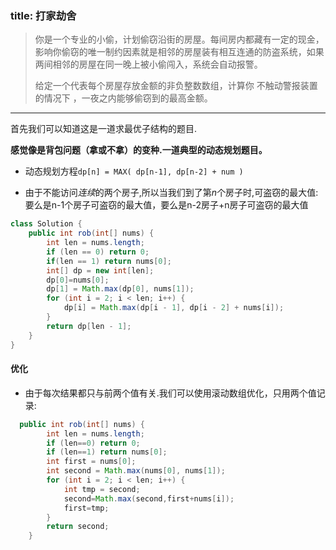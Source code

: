 ### title: 打家劫舍

>你是一个专业的小偷，计划偷窃沿街的房屋。每间房内都藏有一定的现金，影响你偷窃的唯一制约因素就是相邻的房屋装有相互连通的防盗系统，如果两间相邻的房屋在同一晚上被小偷闯入，系统会自动报警。
>
>给定一个代表每个房屋存放金额的非负整数数组，计算你 不触动警报装置的情况下 ，一夜之内能够偷窃到的最高金额。
>

---

首先我们可以知道这是一道求最优子结构的题目.

**感觉像是背包问题（拿或不拿）的变种.一道典型的动态规划题目。**



* 动态规划方程`dp[n] = MAX( dp[n-1], dp[n-2] + num )`

* 由于不能访问*连续*的两个房子,所以当我们到了第*n*个房子时,可盗窃的最大值:要么是n-1个房子可盗窃的最大值，要么是n-2房子+n房子可盗窃的最大值



```java
class Solution {
    public int rob(int[] nums) {
        int len = nums.length;
        if (len == 0) return 0;
        if(len == 1) return nums[0];
        int[] dp = new int[len];
        dp[0]=nums[0];
        dp[1] = Math.max(dp[0], nums[1]);
        for (int i = 2; i < len; i++) {
            dp[i] = Math.max(dp[i - 1], dp[i - 2] + nums[i]);
        }
        return dp[len - 1];
    }
}
```



#### 优化

* 由于每次结果都只与前两个值有关.我们可以使用滚动数组优化，只用两个值记录:

```java
  public int rob(int[] nums) {
        int len = nums.length;
        if (len==0) return 0;
        if (len==1) return nums[0];
        int first = nums[0];
        int second = Math.max(nums[0], nums[1]);
        for (int i = 2; i < len; i++) {
            int tmp = second;
            second=Math.max(second,first+nums[i]);
            first=tmp;
        }
        return second;
    }
```

